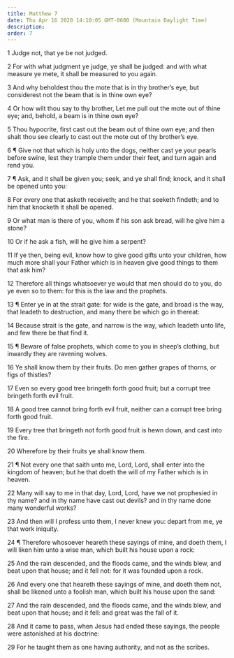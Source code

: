 ```yaml
---
title: Matthew 7
date: Thu Apr 16 2020 14:10:05 GMT-0600 (Mountain Daylight Time)
description: 
order: 7
---
```


<p>1 Judge not, that ye be not judged.</p>
<p>
  2 For with what judgment ye judge, ye shall be judged: and with what measure
  ye mete, it shall be measured to you again.
</p>
<p>
  3 And why beholdest thou the mote that is in thy brother&#x2019;s eye, but
  considerest not the beam that is in thine own eye?
</p>
<p>
  4 Or how wilt thou say to thy brother, Let me pull out the mote out of thine
  eye; and, behold, a beam is in thine own eye?
</p>
<p>
  5 Thou hypocrite, first cast out the beam out of thine own eye; and then shalt
  thou see clearly to cast out the mote out of thy brother&#x2019;s eye.
</p>
<p>
  6 &#xB6; Give not that which is holy unto the dogs, neither cast ye your
  pearls before swine, lest they trample them under their feet, and turn again
  and rend you.
</p>
<p>
  7 &#xB6; Ask, and it shall be given you; seek, and ye shall find; knock, and
  it shall be opened unto you:
</p>
<p>
  8 For every one that asketh receiveth; and he that seeketh findeth; and to him
  that knocketh it shall be opened.
</p>
<p>
  9 Or what man is there of you, whom if his son ask bread, will he give him a
  stone?
</p>
<p>10 Or if he ask a fish, will he give him a serpent?</p>
<p>
  11 If ye then, being evil, know how to give good gifts unto your children, how
  much more shall your Father which is in heaven give good things to them that
  ask him?
</p>
<p>
  12 Therefore all things whatsoever ye would that men should do to you, do ye
  even so to them: for this is the law and the prophets.
</p>
<p>
  13 &#xB6; Enter ye in at the strait gate: for wide is the gate, and broad is
  the way, that leadeth to destruction, and many there be which go in thereat:
</p>
<p>
  14 Because strait is the gate, and narrow is the way, which leadeth unto life,
  and few there be that find it.
</p>
<p>
  15 &#xB6; Beware of false prophets, which come to you in sheep&#x2019;s
  clothing, but inwardly they are ravening wolves.
</p>
<p>
  16 Ye shall know them by their fruits. Do men gather grapes of thorns, or figs
  of thistles?
</p>
<p>
  17 Even so every good tree bringeth forth good fruit; but a corrupt tree
  bringeth forth evil fruit.
</p>
<p>
  18 A good tree cannot bring forth evil fruit, neither can a corrupt tree bring
  forth good fruit.
</p>
<p>
  19 Every tree that bringeth not forth good fruit is hewn down, and cast into
  the fire.
</p>
<p>20 Wherefore by their fruits ye shall know them.</p>
<p>
  21 &#xB6; Not every one that saith unto me, Lord, Lord, shall enter into the
  kingdom of heaven; but he that doeth the will of my Father which is in heaven.
</p>
<p>
  22 Many will say to me in that day, Lord, Lord, have we not prophesied in thy
  name? and in thy name have cast out devils? and in thy name done many
  wonderful works?
</p>
<p>
  23 And then will I profess unto them, I never knew you: depart from me, ye
  that work iniquity.
</p>
<p>
  24 &#xB6; Therefore whosoever heareth these sayings of mine, and doeth them, I
  will liken him unto a wise man, which built his house upon a rock:
</p>
<p>
  25 And the rain descended, and the floods came, and the winds blew, and beat
  upon that house; and it fell not: for it was founded upon a rock.
</p>
<p>
  26 And every one that heareth these sayings of mine, and doeth them not, shall
  be likened unto a foolish man, which built his house upon the sand:
</p>
<p>
  27 And the rain descended, and the floods came, and the winds blew, and beat
  upon that house; and it fell: and great was the fall of it.
</p>
<p>
  28 And it came to pass, when Jesus had ended these sayings, the people were
  astonished at his doctrine:
</p>
<p>29 For he taught them as one having authority, and not as the scribes.</p>
